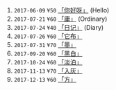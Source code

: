 1. `2017-06-09` `¥50` [「你好呀」](//blog.shuiba.co/bitcron-theme-hello) (Hello)
2. `2017-07-21` `¥60` [「庸」](//blog.shuiba.co/bitcron-theme-ordinary) (Ordinary)
3. `2017-07-24` `¥40` [「日记」](//blog.shuiba.co/bitcron-theme-diary) (Diary)
4. `2017-07-26` `¥60` [「它布」](//blog.shuiba.co/bitcron-theme-tab)
5. `2017-07-31` `¥70` [「墨」](//blog.shuiba.co/bitcron-theme-ink)
6. `2017-09-20` `¥60` [「黑白」](//blog.shuiba.co/bitcron-theme-monochrome)
7. `2017-10-24` `¥60` [「淡泊」](//blog.shuiba.co/bitcron-theme-light)
8. `2017-11-13` `¥70` [「入灰」](//blog.shuiba.co/bitcron-theme-ingrey)
9. `2017-12-13` `¥60` [「方」](//blog.shuiba.co/bitcron-theme-square)
